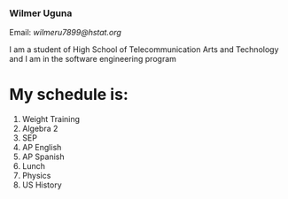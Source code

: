 ### Wilmer Uguna    


Email: _wilmeru7899@hstat.org_  

I am a student of High School of Telecommunication Arts and Technology and I am in the software engineering program 

My schedule is:
=======

1. Weight Training  
2. Algebra 2  
3. SEP  
4. AP English 
5. AP Spanish
6. Lunch 
7. Physics 
8. US History 
